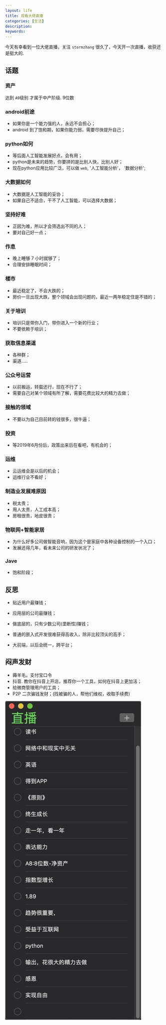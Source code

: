 ```yaml
---
layout: life
title: 观看大佬直播
categories: [生活]
description: 
keywords: 
---
```



今天有幸看到一位大佬直播，关注 `stormzhang` 很久了，今天开一次直播，收获还是挺大的.

## 话题

### 资产

达到 `A9`级别 才属于中产阶级. 9位数


### android前途

- 如果你是一个能力强的人，永远不会担心；
- android 到了饱和期，如果你能力弱，需要尽快提升自己；


### python如何

- 等后面人工智能发展好点，会有用；
- python是未来的趋势，你要拼的是比别人快，比别人好；
- 现在python应用比较广泛，可以做 `web`, '人工智能分析'， '数据分析';

### 大数据如何

- 大数据是人工智能的妥协；
- 如果自己不适合，干不了人工智能，可以选择大数据；


### 坚持好难

- 正因为难，所以才会筛选出不同的人；
- 要对自己好一点；


### 作息

- 晚上睡够 7 小时就够了；
- 合理安排睡眠时间；


### 楼市

- 最近稳定了，不会大跌的；
- 房价一旦出现大跌，整个领域会出现问题的，最近一两年稳定住是不错的；

### 关于培训

- 培训只是带你入门，带你进入一个新的行业；
- 不要依赖于培训；


### 获取信息渠道

- 各种群；
- 渠道.....


### 公众号运营

- 以前搬运，转载还行，现在不行了；
- 需要自己对某个领域有所了解，需要花费比较大的精力去做；


### 接触的领域

- 不要以为自己目前转的钱很多，很牛逼；

### 投资

- 等2019年6月份后，政策出来后在看吧，有机会的；


### 运维

- 云运维会是以后的机会；
- 运维行业不看好；


### 制造业发展难原因

- 税太贵；
- 用人太贵，人工成本高；
- 房租很贵，地皮很贵；


### 物联网+智能家居

- 为什么好多公司做智能音响，因为这个是家庭中各种设备控制的一个入口；
- 发展还得几年，看未来公司的研发状况了；

### Jave

- 饱和阶段；



## 反思

- 贴近用户最赚钱；
- 应用层的公司最赚钱；
- 做底层的，只有少数公司(垄断性)赚钱；
- 普通的嵌入式开发很难获得高收入，除非比较顶尖的高手；

- 大前端，以后会统一，跨平台；


## 闷声发财

- 薅羊毛。支付宝口令
- 抖音. 教你在抖音上开店，推荐你一个工具，如何在抖音上更加活；
- 给微商管理用户的工具；
- P2P 二次骗钱发财；(找被骗的人，帮他们维权，收取手续费)



![](/res/img/life/2018res/11/1.png)
